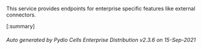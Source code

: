 






This service provides endpoints for enterprise specific features like external connectors.

[:summary]

###### Auto generated by Pydio Cells Enterprise Distribution v2.3.6 on 15-Sep-2021
